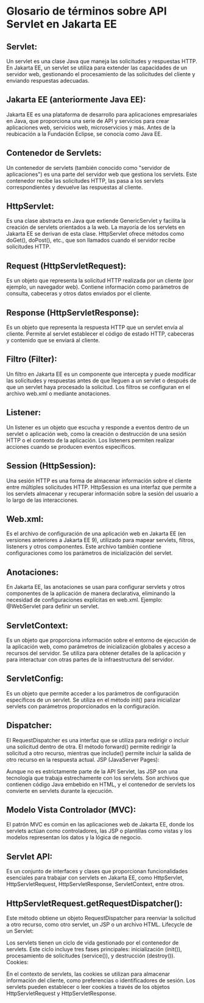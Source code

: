 # Glosario de términos sobre API Servlet en Jakarta EE
## Servlet:
Un servlet es una clase Java que maneja las solicitudes y respuestas HTTP. En Jakarta EE, un servlet se utiliza para extender las capacidades de un servidor web, gestionando el procesamiento de las solicitudes del cliente y enviando respuestas adecuadas.

## Jakarta EE (anteriormente Java EE):
Jakarta EE es una plataforma de desarrollo para aplicaciones empresariales en Java, que proporciona una serie de API y servicios para crear aplicaciones web, servicios web, microservicios y más. Antes de la reubicación a la Fundación Eclipse, se conocía como Java EE.

## Contenedor de Servlets:
Un contenedor de servlets (también conocido como "servidor de aplicaciones") es una parte del servidor web que gestiona los servlets. Este contenedor recibe las solicitudes HTTP, las pasa a los servlets correspondientes y devuelve las respuestas al cliente.

## HttpServlet:
Es una clase abstracta en Java que extiende GenericServlet y facilita la creación de servlets orientados a la web. La mayoría de los servlets en Jakarta EE se derivan de esta clase. HttpServlet ofrece métodos como doGet(), doPost(), etc., que son llamados cuando el servidor recibe solicitudes HTTP.

## Request (HttpServletRequest):
Es un objeto que representa la solicitud HTTP realizada por un cliente (por ejemplo, un navegador web). Contiene información como parámetros de consulta, cabeceras y otros datos enviados por el cliente.

## Response (HttpServletResponse):
Es un objeto que representa la respuesta HTTP que un servlet envía al cliente. Permite al servlet establecer el código de estado HTTP, cabeceras y contenido que se enviará al cliente.

## Filtro (Filter):
Un filtro en Jakarta EE es un componente que intercepta y puede modificar las solicitudes y respuestas antes de que lleguen a un servlet o después de que un servlet haya procesado la solicitud. Los filtros se configuran en el archivo web.xml o mediante anotaciones.

## Listener:
Un listener es un objeto que escucha y responde a eventos dentro de un servlet o aplicación web, como la creación o destrucción de una sesión HTTP o el contexto de la aplicación. Los listeners permiten realizar acciones cuando se producen eventos específicos.

## Session (HttpSession):
Una sesión HTTP es una forma de almacenar información sobre el cliente entre múltiples solicitudes HTTP. HttpSession es una interfaz que permite a los servlets almacenar y recuperar información sobre la sesión del usuario a lo largo de las interacciones.

## Web.xml:
Es el archivo de configuración de una aplicación web en Jakarta EE (en versiones anteriores a Jakarta EE 9), utilizado para mapear servlets, filtros, listeners y otros componentes. Este archivo también contiene configuraciones como los parámetros de inicialización del servlet.

## Anotaciones:
En Jakarta EE, las anotaciones se usan para configurar servlets y otros componentes de la aplicación de manera declarativa, eliminando la necesidad de configuraciones explícitas en web.xml. Ejemplo: @WebServlet para definir un servlet.

## ServletContext:
Es un objeto que proporciona información sobre el entorno de ejecución de la aplicación web, como parámetros de inicialización globales y acceso a recursos del servidor. Se utiliza para obtener detalles de la aplicación y para interactuar con otras partes de la infraestructura del servidor.

## ServletConfig:
Es un objeto que permite acceder a los parámetros de configuración específicos de un servlet. Se utiliza en el método init() para inicializar servlets con parámetros proporcionados en la configuración.

## Dispatcher:
El RequestDispatcher es una interfaz que se utiliza para redirigir o incluir una solicitud dentro de otra. El método forward() permite redirigir la solicitud a otro recurso, mientras que include() permite incluir la salida de otro recurso en la respuesta actual.
JSP (JavaServer Pages):

Aunque no es estrictamente parte de la API Servlet, las JSP son una tecnología que trabaja estrechamente con los servlets. Son archivos que contienen código Java embebido en HTML, y el contenedor de servlets los convierte en servlets durante la ejecución.

## Modelo Vista Controlador (MVC):
El patrón MVC es común en las aplicaciones web de Jakarta EE, donde los servlets actúan como controladores, las JSP o plantillas como vistas y los modelos representan los datos y la lógica de negocio.

## Servlet API:
Es un conjunto de interfaces y clases que proporcionan funcionalidades esenciales para trabajar con servlets en Jakarta EE, como HttpServlet, HttpServletRequest, HttpServletResponse, ServletContext, entre otros.

## HttpServletRequest.getRequestDispatcher():
Este método obtiene un objeto RequestDispatcher para reenviar la solicitud a otro recurso, como otro servlet, un JSP o un archivo HTML.
Lifecycle de un Servlet:

Los servlets tienen un ciclo de vida gestionado por el contenedor de servlets. Este ciclo incluye tres fases principales: inicialización (init()), procesamiento de solicitudes (service()), y destrucción (destroy()).
Cookies:

En el contexto de servlets, las cookies se utilizan para almacenar información del cliente, como preferencias o identificadores de sesión. Los servlets pueden establecer o leer cookies a través de los objetos HttpServletRequest y HttpServletResponse.
